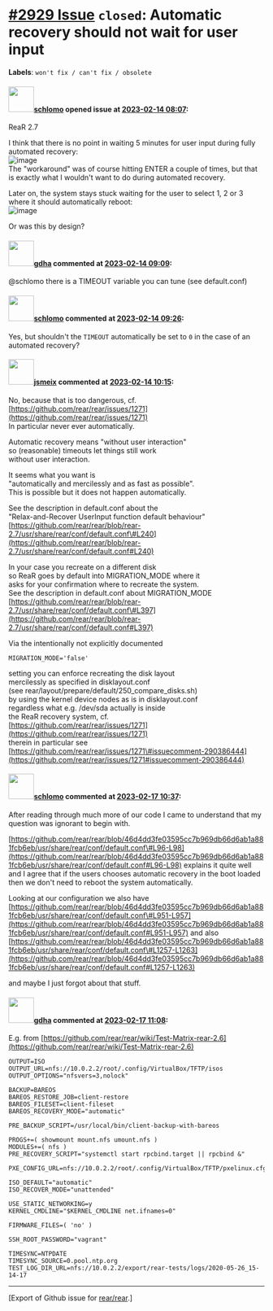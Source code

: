 [\#2929 Issue](https://github.com/rear/rear/issues/2929) `closed`: Automatic recovery should not wait for user input
====================================================================================================================

**Labels**: `won't fix / can't fix / obsolete`

#### <img src="https://avatars.githubusercontent.com/u/101384?v=4" width="50">[schlomo](https://github.com/schlomo) opened issue at [2023-02-14 08:07](https://github.com/rear/rear/issues/2929):

ReaR 2.7

I think that there is no point in waiting 5 minutes for user input
during fully automated recovery:  
![image](https://user-images.githubusercontent.com/101384/218675199-adaecd18-f0b4-4b22-84f7-71b291dd7afb.png)  
The "workaround" was of course hitting ENTER a couple of times, but that
is exactly what I wouldn't want to do during automated recovery.

Later on, the system stays stuck waiting for the user to select 1, 2 or
3 where it should automatically reboot:  
![image](https://user-images.githubusercontent.com/101384/218675738-4849705b-e28c-430a-88a5-6d8ea4a87520.png)

Or was this by design?

#### <img src="https://avatars.githubusercontent.com/u/888633?u=cdaeb31efcc0048d3619651aa18dd4b76e636b21&v=4" width="50">[gdha](https://github.com/gdha) commented at [2023-02-14 09:09](https://github.com/rear/rear/issues/2929#issuecomment-1429374102):

@schlomo there is a TIMEOUT variable you can tune (see default.conf)

#### <img src="https://avatars.githubusercontent.com/u/101384?v=4" width="50">[schlomo](https://github.com/schlomo) commented at [2023-02-14 09:26](https://github.com/rear/rear/issues/2929#issuecomment-1429400734):

Yes, but shouldn't the `TIMEOUT` automatically be set to `0` in the case
of an automated recovery?

#### <img src="https://avatars.githubusercontent.com/u/1788608?u=925fc54e2ce01551392622446ece427f51e2f0ce&v=4" width="50">[jsmeix](https://github.com/jsmeix) commented at [2023-02-14 10:15](https://github.com/rear/rear/issues/2929#issuecomment-1429472854):

No, because that is too dangerous, cf.  
[https://github.com/rear/rear/issues/1271](https://github.com/rear/rear/issues/1271)  
In particular never ever automatically.

Automatic recovery means "without user interaction"  
so (reasonable) timeouts let things still work  
without user interaction.

It seems what you want is  
"automatically and mercilessly and as fast as possible".  
This is possible but it does not happen automatically.

See the description in default.conf about the  
"Relax-and-Recover UserInput function default behaviour"  
[https://github.com/rear/rear/blob/rear-2.7/usr/share/rear/conf/default.conf\#L240](https://github.com/rear/rear/blob/rear-2.7/usr/share/rear/conf/default.conf#L240)

In your case you recreate on a different disk  
so ReaR goes by default into MIGRATION\_MODE where it  
asks for your confirmation where to recreate the system.  
See the description in default.conf about MIGRATION\_MODE  
[https://github.com/rear/rear/blob/rear-2.7/usr/share/rear/conf/default.conf\#L397](https://github.com/rear/rear/blob/rear-2.7/usr/share/rear/conf/default.conf#L397)

Via the intentionally not explicitly documented

    MIGRATION_MODE='false'

setting you can enforce recreating the disk layout  
mercilessly as specified in disklayout.conf  
(see rear/layout/prepare/default/250\_compare\_disks.sh)  
by using the kernel device nodes as is in disklayout.conf  
regardless what e.g. /dev/sda actually is inside  
the ReaR recovery system, cf.  
[https://github.com/rear/rear/issues/1271](https://github.com/rear/rear/issues/1271)  
therein in particular see  
[https://github.com/rear/rear/issues/1271\#issuecomment-290386444](https://github.com/rear/rear/issues/1271#issuecomment-290386444)

#### <img src="https://avatars.githubusercontent.com/u/101384?v=4" width="50">[schlomo](https://github.com/schlomo) commented at [2023-02-17 10:37](https://github.com/rear/rear/issues/2929#issuecomment-1434450736):

After reading through much more of our code I came to understand that my
question was ignorant to begin with.

[https://github.com/rear/rear/blob/46d4dd3fe03595cc7b969db66d6ab1a881fcb6eb/usr/share/rear/conf/default.conf\#L96-L98](https://github.com/rear/rear/blob/46d4dd3fe03595cc7b969db66d6ab1a881fcb6eb/usr/share/rear/conf/default.conf#L96-L98)
explains it quite well and I agree that if the users chooses automatic
recovery in the boot loaded then we don't need to reboot the system
automatically.

Looking at our configuration we also have
[https://github.com/rear/rear/blob/46d4dd3fe03595cc7b969db66d6ab1a881fcb6eb/usr/share/rear/conf/default.conf\#L951-L957](https://github.com/rear/rear/blob/46d4dd3fe03595cc7b969db66d6ab1a881fcb6eb/usr/share/rear/conf/default.conf#L951-L957)
and also
[https://github.com/rear/rear/blob/46d4dd3fe03595cc7b969db66d6ab1a881fcb6eb/usr/share/rear/conf/default.conf\#L1257-L1263](https://github.com/rear/rear/blob/46d4dd3fe03595cc7b969db66d6ab1a881fcb6eb/usr/share/rear/conf/default.conf#L1257-L1263)

and maybe I just forgot about that stuff.

#### <img src="https://avatars.githubusercontent.com/u/888633?u=cdaeb31efcc0048d3619651aa18dd4b76e636b21&v=4" width="50">[gdha](https://github.com/gdha) commented at [2023-02-17 11:08](https://github.com/rear/rear/issues/2929#issuecomment-1434486804):

E.g. from
[https://github.com/rear/rear/wiki/Test-Matrix-rear-2.6](https://github.com/rear/rear/wiki/Test-Matrix-rear-2.6)

    OUTPUT=ISO
    OUTPUT_URL=nfs://10.0.2.2/root/.config/VirtualBox/TFTP/isos
    OUTPUT_OPTIONS="nfsvers=3,nolock"

    BACKUP=BAREOS
    BAREOS_RESTORE_JOB=client-restore
    BAREOS_FILESET=client-fileset
    BAREOS_RECOVERY_MODE="automatic"

    PRE_BACKUP_SCRIPT=/usr/local/bin/client-backup-with-bareos

    PROGS+=( showmount mount.nfs umount.nfs )
    MODULES+=( nfs )
    PRE_RECOVERY_SCRIPT="systemctl start rpcbind.target || rpcbind &"

    PXE_CONFIG_URL=nfs://10.0.2.2/root/.config/VirtualBox/TFTP/pxelinux.cfg

    ISO_DEFAULT="automatic"
    ISO_RECOVER_MODE="unattended"

    USE_STATIC_NETWORKING=y
    KERNEL_CMDLINE="$KERNEL_CMDLINE net.ifnames=0"

    FIRMWARE_FILES=( 'no' )

    SSH_ROOT_PASSWORD="vagrant"

    TIMESYNC=NTPDATE
    TIMESYNC_SOURCE=0.pool.ntp.org
    TEST_LOG_DIR_URL=nfs://10.0.2.2/export/rear-tests/logs/2020-05-26_15-14-17

------------------------------------------------------------------------

\[Export of Github issue for
[rear/rear](https://github.com/rear/rear).\]
